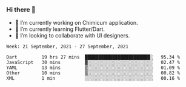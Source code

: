 ### Hi there 👋

<!--
**devcat37/devcat37** is a ✨ _special_ ✨ repository because its `README.md` (this file) appears on your GitHub profile.-->


- 🔭 I’m currently working on Chimicum application.
- 🌱 I’m currently learning Flutter/Dart.
- 👯 I’m looking to collaborate with UI designers.
<!-- - 🤔 I’m looking for help with ... -->

<!--START_SECTION:waka-->
```text
Week: 21 September, 2021 - 27 September, 2021

Dart         19 hrs 27 mins  ████████████████████████░   95.34 % 
JavaScript   30 mins         ▓░░░░░░░░░░░░░░░░░░░░░░░░   02.47 % 
YAML         13 mins         ▒░░░░░░░░░░░░░░░░░░░░░░░░   01.09 % 
Other        10 mins         ▒░░░░░░░░░░░░░░░░░░░░░░░░   00.82 % 
XML          1 min           ░░░░░░░░░░░░░░░░░░░░░░░░░   00.16 % 
```
<!--END_SECTION:waka-->
